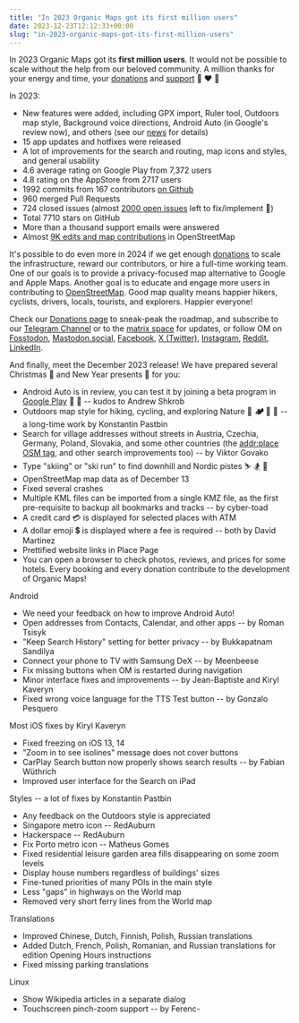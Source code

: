 ```yaml
---
title: "In 2023 Organic Maps got its first million users"
date: 2023-12-23T12:12:33+00:00
slug: "in-2023-organic-maps-got-its-first-million-users"
---
```


In 2023 Organic Maps got its **first million users**. It would not be possible to scale without the help from our beloved community. A million thanks for your energy and time, your [donations](https://organicmaps.app/donate/) and [support](https://organicmaps.app/support-us/) 🙏 ❤️ 🍃

In 2023:
* New features were added, including GPX import, Ruler tool, Outdoors map style, Background voice directions, Android Auto (in Google's review now), and others (see our [news](https://organicmaps.app/news/) for details)
* 15 app updates and hotfixes were released
* A lot of improvements for the search and routing, map icons and styles, and general usability
* 4.6 average rating on Google Play from 7,372 users
* 4.8 rating on the AppStore from 2717 users
* 1992 commits from 167 contributors [on Github](https://github.com/organicmaps/organicmaps/)
* 960 merged Pull Requests
* 724 closed issues (almost [2000 open issues](https://github.com/organicmaps/organicmaps/issues/) left to fix/implement 💪)
* Total 7710 stars on GitHub
* More than a thousand support emails were answered
* Almost [9K edits and map contributions](https://wiki.openstreetmap.org/wiki/Editor%5Fusage%5Fstats) in OpenStreetMap

It's possible to do even more in 2024 if we get enough [donations](https://organicmaps.app/donate/) to scale the infrastructure, reward our contributors, or hire a full-time working team.
One of our goals is to provide a privacy-focused map alternative to Google and Apple Maps. Another goal is to educate and engage more users in contributing to [OpenStreetMap](https://openstreetmap.org/). Good map quality means happier hikers, cyclists, drivers, locals, tourists, and explorers. Happier everyone!

Check our [Donations page](https://organicmaps.app/donate/) to sneak-peak the roadmap, and subscribe to our [Telegram Channel](https://t.me/OrganicMapsApp) or to the [matrix space](https://omaps.app/matrix) for updates, or follow OM on [Fosstodon](https://fosstodon.org/@organicmaps), [Mastodon.social](https://mastodon.social/@organicmaps), [Facebook](https://facebook.com/OrganicMaps), [X (Twitter)](https://twitter.com/OrganicMapsApp), [Instagram](https://instagram.com/organicmaps.app/), [Reddit](https://www.reddit.com/r/organicmaps/), [LinkedIn](https://www.linkedin.com/company/organic-maps/).

And finally, meet the December 2023 release! We have prepared several Christmas 🎅 and New Year presents 🎁 for you:

* Android Auto is in review, you can test it by joining a beta program in [Google Play](https://play.google.com/store/apps/details?id=app.organicmaps) 🤖 🚗 \-- kudos to Andrew Shkrob
* Outdoors map style for hiking, cycling, and exploring Nature 🥾 _**🏕️**_ 🚣 🚵 \-- a long-time work by Konstantin Pastbin
* Search for village addresses without streets in Austria, Czechia, Germany, Poland, Slovakia, and some other countries (the [addr:place OSM tag](https://wiki.openstreetmap.org/wiki/Key:addr:place), and other search improvements too) -- by Viktor Govako
* Type "skiing" or "ski run" to find downhill and Nordic pistes ⛷️ 🏂 🚡
* OpenStreetMap map data as of December 13
* Fixed several crashes
* Multiple KML files can be imported from a single KMZ file, as the first pre-requisite to backup all bookmarks and tracks -- by cyber-toad
* A credit card 💳 is displayed for selected places with ATM
* A dollar emoji 💲 is displayed where a fee is required -- both by David Martinez
* Prettified website links in Place Page
* You can open a browser to check photos, reviews, and prices for some hotels. Every booking and every donation contribute to the development of Organic Maps!

Android
* We need your feedback on how to improve Android Auto!
* Open addresses from Contacts, Calendar, and other apps -- by Roman Tsisyk
* "Keep Search History" setting for better privacy -- by Bukkapatnam Sandilya
* Connect your phone to TV with Samsung DeX -- by Meenbeese
* Fix missing buttons when OM is restarted during navigation
* Minor interface fixes and improvements -- by Jean-Baptiste and Kiryl Kaveryn
* Fixed wrong voice language for the TTS Test button -- by Gonzalo Pesquero

Most iOS fixes by Kiryl Kaveryn
* Fixed freezing on iOS 13, 14
* "Zoom in to see isolines" message does not cover buttons
* CarPlay Search button now properly shows search results -- by Fabian Wüthrich
* Improved user interface for the Search on iPad

Styles -- a lot of fixes by Konstantin Pastbin
* Any feedback on the Outdoors style is appreciated
* Singapore metro icon -- RedAuburn
* Hackerspace -- RedAuburn
* Fix Porto metro icon -- Matheus Gomes
* Fixed residential leisure garden area fills disappearing on some zoom levels
* Display house numbers regardless of buildings' sizes
* Fine-tuned priorities of many POIs in the main style
* Less "gaps" in highways on the World map
* Removed very short ferry lines from the World map

Translations
* Improved Chinese, Dutch, Finnish, Polish, Russian translations
* Added Dutch, French, Polish, Romanian, and Russian translations for edition Opening Hours instructions
* Fixed missing parking translations

Linux
* Show Wikipedia articles in a separate dialog
* Touchscreen pinch-zoom support -- by Ferenc-
